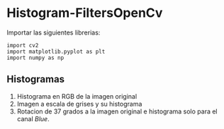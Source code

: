 # Histogram-FiltersOpenCv
Importar las siguientes librerias:
```
import cv2
import matplotlib.pyplot as plt
import numpy as np
```
## Histogramas
1. Histograma en RGB de la imagen original
2. Imagen a escala de grises y su histograma  
3. Rotacion de 37 grados a la imagen original e histograma solo para el canal *Blue*.
